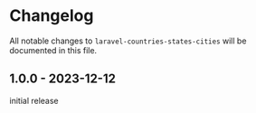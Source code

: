 # Changelog

All notable changes to `laravel-countries-states-cities` will be documented in this file.

## 1.0.0 - 2023-12-12

initial release
